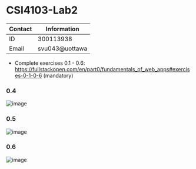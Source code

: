 # CSI4103-Lab2

| Contact      | Information |
| ----------- | ----------- |
| ID      | 300113938       |
| Email   | svu043@uottawa        |

* Complete exercises 0.1 - 0.6: https://fullstackopen.com/en/part0/fundamentals_of_web_apps#exercises-0-1-0-6 (mandatory)

### 0.4
![image](https://user-images.githubusercontent.com/71732942/212977944-f092a50a-83ba-43a7-b275-428031b32847.png)

### 0.5
![image](https://user-images.githubusercontent.com/71732942/212977832-7ac679e9-c5ca-4ce5-a069-be96f4b9d6d3.png)

### 0.6
![image](https://user-images.githubusercontent.com/71732942/212978019-36026a34-5f3b-4102-8800-bfa7d3d185f5.png)
